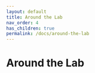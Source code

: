 ```yaml
---
layout: default
title: Around the Lab
nav_order: 4
has_children: true
permalink: /docs/around-the-lab
---
```


# Around the Lab